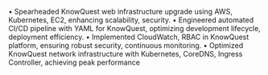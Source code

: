 • Spearheaded KnowQuest web infrastructure upgrade using AWS, Kubernetes, EC2, enhancing scalability, security.
• Engineered automated CI/CD pipeline with YAML for KnowQuest, optimizing development lifecycle, deployment efficiency.
• Implemented CloudWatch, RBAC in KnowQuest platform, ensuring robust security, continuous monitoring.
• Optimized KnowQuest network infrastructure with Kubernetes, CoreDNS, Ingress Controller, achieving peak performance
